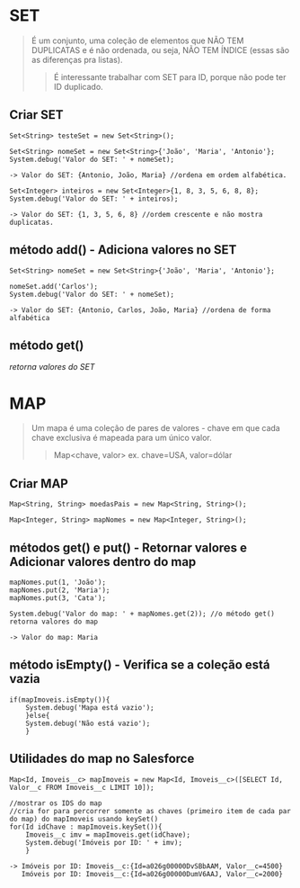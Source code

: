 # SET
> É um conjunto, uma coleção de elementos que NÃO TEM DUPLICATAS e é não ordenada, ou seja, NÃO TEM ÍNDICE (essas são as diferenças pra listas).
>> É interessante trabalhar com SET para ID, porque não pode ter ID duplicado.

## Criar SET
```
Set<String> testeSet = new Set<String>();
```
```
Set<String> nomeSet = new Set<String>{'João', 'Maria', 'Antonio'};
System.debug('Valor do SET: ' + nomeSet);

-> Valor do SET: {Antonio, João, Maria} //ordena em ordem alfabética.
```
```
Set<Integer> inteiros = new Set<Integer>{1, 8, 3, 5, 6, 8, 8};
System.debug('Valor do SET: ' + inteiros);

-> Valor do SET: {1, 3, 5, 6, 8} //ordem crescente e não mostra duplicatas.
```
## método add() - Adiciona valores no SET 
```
Set<String> nomeSet = new Set<String>{'João', 'Maria', 'Antonio'};

nomeSet.add('Carlos');
System.debug('Valor do SET: ' + nomeSet);

-> Valor do SET: {Antonio, Carlos, João, Maria} //ordena de forma alfabética
```

## método get()
*retorna valores do SET*

# MAP
> Um mapa é uma coleção de pares de valores - chave em que cada chave exclusiva é mapeada para um único valor.
>> Map<chave, valor> ex. chave=USA, valor=dólar

## Criar MAP
```
Map<String, String> moedasPais = new Map<String, String>();
```
```
Map<Integer, String> mapNomes = new Map<Integer, String>();
```

## métodos get() e put() - Retornar valores e Adicionar valores dentro do map
```
mapNomes.put(1, 'João');
mapNomes.put(2, 'Maria');
mapNomes.put(3, 'Cata');

System.debug('Valor do map: ' + mapNomes.get(2)); //o método get() retorna valores do map

-> Valor do map: Maria
```

## método isEmpty() - Verifica se a coleção está vazia
```
if(mapImoveis.isEmpty()){
	System.debug('Mapa está vazio');
	}else{
	System.debug('Não está vazio');
	}
```

## Utilidades do map no Salesforce
```
Map<Id, Imoveis__c> mapImoveis = new Map<Id, Imoveis__c>([SELECT Id, Valor__c FROM Imoveis__c LIMIT 10]);

//mostrar os IDS do map
//cria for para percorrer somente as chaves (primeiro item de cada par do map) do mapImoveis usando keySet()
for(Id idChave : mapImoveis.keySet()){
	Imoveis__c imv = mapImoveis.get(idChave);
	System.debug('Imóveis por ID: ' + imv);
	}

-> Imóveis por ID: Imoveis__c:{Id=a026g00000DvSBbAAM, Valor__c=4500}
   Imóveis por ID: Imoveis__c:{Id=a026g00000DumV6AAJ, Valor__c=2000}
```

